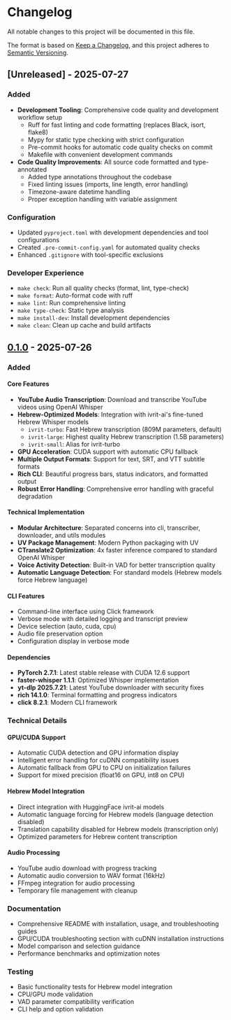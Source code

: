 # Changelog

All notable changes to this project will be documented in this file.

The format is based on [Keep a Changelog](https://keepachangelog.com/en/1.0.0/),
and this project adheres to [Semantic Versioning](https://semver.org/spec/v2.0.0.html).

## [Unreleased] - 2025-07-27

### Added
- **Development Tooling**: Comprehensive code quality and development workflow setup
  - Ruff for fast linting and code formatting (replaces Black, isort, flake8)
  - Mypy for static type checking with strict configuration
  - Pre-commit hooks for automatic code quality checks on commit
  - Makefile with convenient development commands
- **Code Quality Improvements**: All source code formatted and type-annotated
  - Added type annotations throughout the codebase
  - Fixed linting issues (imports, line length, error handling)
  - Timezone-aware datetime handling
  - Proper exception handling with variable assignment

### Configuration
- Updated `pyproject.toml` with development dependencies and tool configurations
- Created `.pre-commit-config.yaml` for automated quality checks
- Enhanced `.gitignore` with tool-specific exclusions

### Developer Experience
- `make check`: Run all quality checks (format, lint, type-check)
- `make format`: Auto-format code with ruff
- `make lint`: Run comprehensive linting
- `make type-check`: Static type analysis
- `make install-dev`: Install development dependencies
- `make clean`: Clean up cache and build artifacts

## [0.1.0] - 2025-07-26

### Added

#### Core Features
- **YouTube Audio Transcription**: Download and transcribe YouTube videos using OpenAI Whisper
- **Hebrew-Optimized Models**: Integration with ivrit-ai's fine-tuned Hebrew Whisper models
  - `ivrit-turbo`: Fast Hebrew transcription (809M parameters, default)
  - `ivrit-large`: Highest quality Hebrew transcription (1.5B parameters)
  - `ivrit-small`: Alias for ivrit-turbo
- **GPU Acceleration**: CUDA support with automatic CPU fallback
- **Multiple Output Formats**: Support for text, SRT, and VTT subtitle formats
- **Rich CLI**: Beautiful progress bars, status indicators, and formatted output
- **Robust Error Handling**: Comprehensive error handling with graceful degradation

#### Technical Implementation
- **Modular Architecture**: Separated concerns into cli, transcriber, downloader, and utils modules
- **UV Package Management**: Modern Python packaging with UV
- **CTranslate2 Optimization**: 4x faster inference compared to standard OpenAI Whisper
- **Voice Activity Detection**: Built-in VAD for better transcription quality
- **Automatic Language Detection**: For standard models (Hebrew models force Hebrew language)

#### CLI Features
- Command-line interface using Click framework
- Verbose mode with detailed logging and transcript preview
- Device selection (auto, cuda, cpu)
- Audio file preservation option
- Configuration display in verbose mode

#### Dependencies
- **PyTorch 2.7.1**: Latest stable release with CUDA 12.6 support
- **faster-whisper 1.1.1**: Optimized Whisper implementation
- **yt-dlp 2025.7.21**: Latest YouTube downloader with security fixes
- **rich 14.1.0**: Terminal formatting and progress indicators
- **click 8.2.1**: Modern CLI framework

### Technical Details

#### GPU/CUDA Support
- Automatic CUDA detection and GPU information display
- Intelligent error handling for cuDNN compatibility issues
- Automatic fallback from GPU to CPU on initialization failures
- Support for mixed precision (float16 on GPU, int8 on CPU)

#### Hebrew Model Integration
- Direct integration with HuggingFace ivrit-ai models
- Automatic language forcing for Hebrew models (language detection disabled)
- Translation capability disabled for Hebrew models (transcription only)
- Optimized parameters for Hebrew content transcription

#### Audio Processing
- YouTube audio download with progress tracking
- Automatic audio conversion to WAV format (16kHz)
- FFmpeg integration for audio processing
- Temporary file management with cleanup

### Documentation
- Comprehensive README with installation, usage, and troubleshooting guides
- GPU/CUDA troubleshooting section with cuDNN installation instructions
- Model comparison and selection guidance
- Performance benchmarks and optimization notes

### Testing
- Basic functionality tests for Hebrew model integration
- CPU/GPU mode validation
- VAD parameter compatibility verification
- CLI help and option validation

[0.1.0]: https://github.com/username/whisper-transcriber/releases/tag/v0.1.0
